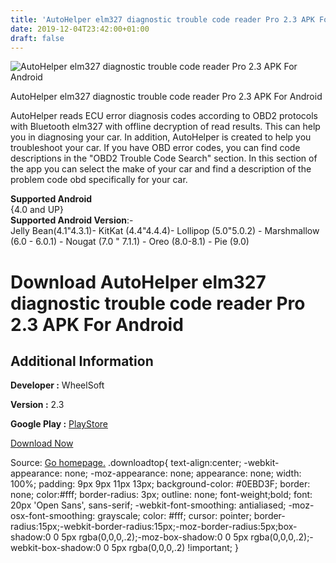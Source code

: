 ```yaml
---
title: 'AutoHelper elm327 diagnostic trouble code reader Pro 2.3 APK For Android'
date: 2019-12-04T23:42:00+01:00
draft: false
---
```


![AutoHelper elm327 diagnostic trouble code reader Pro 2.3 APK For Android](https://i0.wp.com/apkhome.net/wp-content/uploads/2019/12/AutoHelper-elm327-diagnostic-trouble-code-reader-Pro-2.3.png "AutoHelper elm327 diagnostic trouble code reader Pro 2.3 APK For Android")

  

AutoHelper elm327 diagnostic trouble code reader Pro 2.3 APK For Android

AutoHelper reads ECU error diagnosis codes according to OBD2 protocols with Bluetooth elm327 with offline decryption of read results. This can help you in diagnosing your car. In addition, AutoHelper is created to help you troubleshoot your car. If you have OBD error codes, you can find code descriptions in the "OBD2 Trouble Code Search" section. In this section of the app you can select the make of your car and find a description of the problem code obd specifically for your car.

**Supported Android**  
{4.0 and UP}  
**Supported Android Version**:-  
Jelly Bean(4.1"4.3.1)- KitKat (4.4"4.4.4)- Lollipop (5.0"5.0.2) - Marshmallow (6.0 - 6.0.1) - Nougat (7.0 " 7.1.1) - Oreo (8.0-8.1) - Pie (9.0)

Download AutoHelper elm327 diagnostic trouble code reader Pro 2.3 APK For Android
=================================================================================

Additional Information
----------------------

**Developer :** WheelSoft

**Version :** 2.3

**Google Play :** [PlayStore](https://play.google.com/store/apps/details?id=ru.wheelsoft.faultsearcher&hl=en)

  

[Download Now](https://store4app.co/post/autohelper-elm327-diagnostic-trouble-code-reader-pro-2-3-apk-for-android_1575488056)

  
Source: [Go homepage.](https://store4app.co/post/autohelper-elm327-diagnostic-trouble-code-reader-pro-2-3-apk-for-android_1575488056) .downloadtop{ text-align:center; -webkit-appearance: none; -moz-appearance: none; appearance: none; width: 100%; padding: 9px 9px 11px 13px; background-color: #0EBD3F; border: none; color:#fff; border-radius: 3px; outline: none; font-weight;bold; font: 20px 'Open Sans', sans-serif; -webkit-font-smoothing: antialiased; -moz-osx-font-smoothing: grayscale; color: #fff; cursor: pointer; border-radius:15px;-webkit-border-radius:15px;-moz-border-radius:5px;box-shadow:0 0 5px rgba(0,0,0,.2);-moz-box-shadow:0 0 5px rgba(0,0,0,.2);-webkit-box-shadow:0 0 5px rgba(0,0,0,.2) !important; }